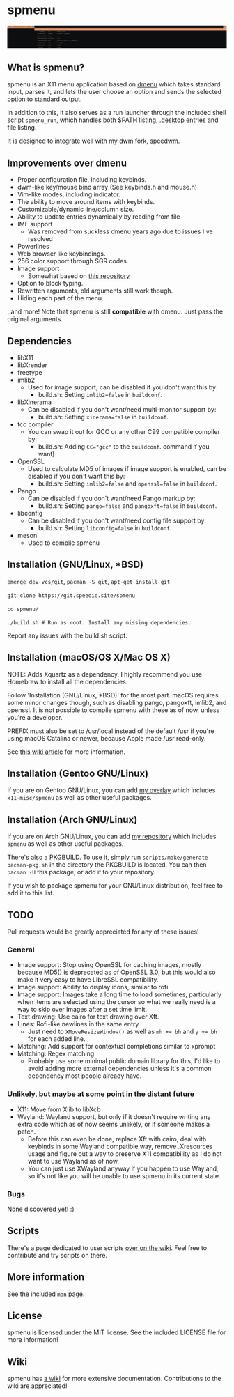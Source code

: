 # spmenu

![image](docs/preview.png)

## What is spmenu?

spmenu is an X11 menu application based on
[dmenu](https://tools.suckless.org/dmenu) which takes standard input, parses
it, and lets the user choose an option and sends the
selected option to standard output.

In addition to this, it also serves as a run launcher through the included
shell script `spmenu_run`, which handles both $PATH listing, .desktop entries
and file listing.

It is designed to integrate well with my [dwm](https://dwm.suckless.org) fork, [speedwm](https://git.speedie.site/speedwm).

## Improvements over dmenu

- Proper configuration file, including keybinds.
- dwm-like key/mouse bind array (See keybinds.h and mouse.h)
- Vim-like modes, including indicator.
- The ability to move around items with keybinds.
- Customizable/dynamic line/column size.
- Ability to update entries dynamically by reading from file
- IME support
  - Was removed from suckless dmenu years ago due to issues I've resolved
- Powerlines
- Web browser like keybindings.
- 256 color support through SGR codes.
- Image support
  - Somewhat based on [this repository](https://github.com/Cloudef/dmenu-pango-imlib)
- Option to block typing.
- Rewritten arguments, old arguments still work though.
- Hiding each part of the menu.

..and more! Note that spmenu is still **compatible** with dmenu.
Just pass the original arguments.

## Dependencies

- libX11
- libXrender
- freetype
- imlib2
  - Used for image support, can be disabled if you don't want this by:
    - build.sh: Setting `imlib2=false` in `buildconf`.
- libXinerama
  - Can be disabled if you don't want/need multi-monitor support by:
    - build.sh: Setting `xinerama=false` in `buildconf`.
- tcc compiler
  - You can swap it out for GCC or any other C99 compatible compiler by:
    - build.sh: Adding `CC="gcc"` to the `buildconf`.
command if you want)
- OpenSSL
  - Used to calculate MD5 of images if image support is enabled, can be
disabled if you don't want this by:
    - build.sh: Setting `imlib2=false` and `openssl=false` in `buildconf`.
- Pango
  - Can be disabled if you don't want/need Pango markup by:
    - build.sh: Setting `pango=false` and `pangoxft=false` in `buildconf`.
- libconfig
  - Can be disabled if you don't want/need config file support by:
    - build.sh: Setting `libconfig=false` in `buildconf`.
- meson
  - Used to compile spmenu

## Installation (GNU/Linux, \*BSD)

`emerge dev-vcs/git`, `pacman -S git`, `apt-get install git`

`git clone https://git.speedie.site/spmenu`

`cd spmenu/`

`./build.sh # Run as root. Install any missing dependencies.`

Report any issues with the build.sh script.

## Installation (macOS/OS X/Mac OS X)

NOTE: Adds Xquartz as a dependency. I highly recommend you use Homebrew
to install all the dependencies.

Follow 'Installation (GNU/Linux, \*BSD)' for the most part. macOS requires
some minor changes though, such as disabling pango, pangoxft, imlib2, and
openssl. It is not possible to compile spmenu with these as of now, unless
you're a developer.

PREFIX must also be set to /usr/local instead of the default /usr
if you're using macOS Catalina or newer, because Apple made /usr read-only.

See [this wiki article](https://spmenu.speedie.site/index.php/Using+spmenu+on+macOS)
for more information.

## Installation (Gentoo GNU/Linux)

If you are on Gentoo GNU/Linux, you can add
[my overlay](https://git.speedie.site/speedie-overlay) which includes
`x11-misc/spmenu` as well as other useful packages.

## Installation (Arch GNU/Linux)

If you are on Arch GNU/Linux, you can add
[my repository](https://git.speedie.site/speedie-repository) which includes
`spmenu` as well as other useful packages.

There's also a PKGBUILD. To use it, simply run
`scripts/make/generate-pacman-pkg.sh` in the directory the PKGBUILD is
located. You can then `pacman -U` this package, or add it to your repository.

If you wish to package spmenu for your GNU/Linux distribution, feel free to add
it to this list.

## TODO

Pull requests would be greatly appreciated for any of these issues!

### General

- Image support: Stop using OpenSSL for caching images, mostly because MD5()
is deprecated as of OpenSSL 3.0, but this would also make it very easy to
have LibreSSL compatibility.
- Image support: Ability to display icons, similar to rofi
- Image support: Images take a long time to load sometimes, particularly when
items are selected using the cursor so what we really need is a way to
skip over images after a set time limit.
- Text drawing: Use cairo for text drawing over Xft.
- Lines: Rofi-like newlines in the same entry
  - Just need to `XMoveResizeWindow()` as well as `mh += bh` and `y += bh`
  for each added line.
- Matching: Add support for contextual completions similar to xprompt
- Matching: Regex matching
  - Probably use some minimal public domain library for this, I'd
like to avoid adding more external dependencies unless it's a
common dependency most people already have.

### Unlikely, but maybe at some point in the distant future

- X11: Move from Xlib to libXcb
- Wayland: Wayland support, but only if it doesn't require writing any extra
code which as of now seems unlikely, or if someone makes a patch.
  - Before this can even be done, replace Xft with cairo,
  deal with keybinds in some Wayland compatible way, remove .Xresources
  usage and figure out a way to preserve X11 compatibility as I do
  not want to use Wayland as of now.
  - You can just use XWayland anyway if you happen to use Wayland, so it's not
like you will be unable to use spmenu in its current state.

### Bugs

None discovered yet! :)

## Scripts

There's a page dedicated to user scripts
[over on the wiki](https://spmenu.speedie.site/index.php/User+scripts). Feel
free to contribute and try scripts on there.

## More information

See the included `man` page.

## License

spmenu is licensed under the MIT license. See the included LICENSE file for
more information!

## Wiki

spmenu has [a wiki](https://spmenu.speedie.site) for more extensive
documentation. Contributions to the wiki are appreciated!
